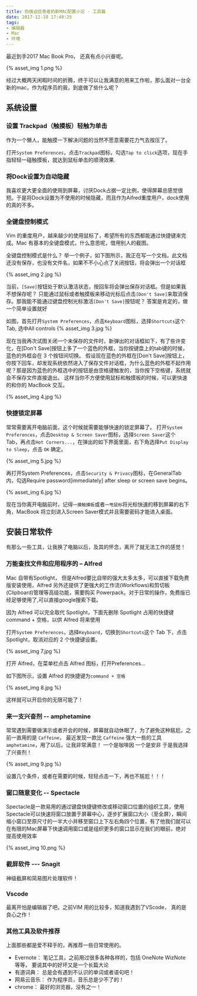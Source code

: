 ```yaml
---
title: 伪强迫症患者的新MAC配置小记 - 工具篇
date: 2017-12-18 17:49:25
tags:
- 编辑器
- Mac
- 环境
---
```


最近到手2017 Mac Book Pro， 还真有点小兴奋呢。

{% asset_img 1.png %}

经过大概两天闲暇时间的折腾，终于可以让我满意的用来工作啦，那么面对一台全新的mac，作为程序员的我，到底做了些什么呢？

## 系统设置

### 设置 Trackpad（触摸板）轻触为单击

作为一个懒人，能触摸一下解决问题的当然不愿意需要花力气去按压了。

打开`System Preferences`，点击`Trackpad`图标，勾选`Tap to click`选项，现在手指轻轻一碰触摸板，就达到鼠标单击的顺滑效果.

### 将Dock设置为自动隐藏

我喜欢更大更全面的使用到屏幕，讨厌Dock占据一定比例，使得屏幕总感觉很短。于是将Dock设置为不使用的时候隐藏，而且作为Aifred重度用户，dock使用的真的不多。

### 全键盘控制模式

Vim 的重度用户，越来越少的使用鼠标了，希望所有的东西都能通过快捷键来完成。Mac 有基本的全键盘模式，什么意思呢，借用别人的截图。

全键盘控制模式是什么？ 举一个例子，如下图所示，我正在写一个文档，此文档还没有保存，也没有文件名，如果不不小心点了关闭按钮，将会弹出一个对话框

{% asset_img 2.jpg %}

当前，`[Save]`按钮处于默认激活状态，按回车将会弹出保存对话框。但是如果我不想保存呢？ 只能通过鼠标或者触摸板来移动光标后点击`[Don't Save]`来取消保存。那我能不能通过键盘控制光标激活`[Don't Save]`按钮呢？ 答案是肯定的，做一个简单设置就好

如图，首先打开`System Preferences`，点击`Keyboard`图标，选择`Shortcuts`这个 Tab, 选中All controls
{% asset_img 3.jpg %}

现在当我再次试图关闭一个未保存的文件时，新弹出的对话框如下，有了些许变化，在[Don't Save]按钮上多了一个蓝色的外框，当你按键盘上的tab键的时候，蓝色的外框会在 3 个按钮间切换。 假设现在蓝色的外框在[Don't Save]按钮上，你按下回车，却发现系统依然进入了保存文件对话框，为什么蓝色的外框不起作用呢？那是因为蓝色的外框选中的按钮是由空格键触发的，当你按下空格键，系统就会不保存文件直接退出。 这样当你不方便使用鼠标和触摸板的时候，可以更快速的和你的 MacBook 交互。

{% asset_img 4.jpg %}

### 快捷锁定屏幕

常常需要离开电脑前面，这个时候就需要能够快速的锁定屏幕了。
打开`System Preferences`，点击`Desktop & Screen Saver`图标，选择`Screen Saver`这个 Tab，再点击`Hot Corners...`，在弹出的如下界面里面，右下角选择`Put Display to Sleep`，点击 `OK` 确定。

{% asset_img 5.jpg %}

再打开System Preferences，点击`Security & Privacy`图标，在GeneralTab 内，勾选Require password[immediately] after sleep or screen save begins。

{% asset_img 6.jpg %}

现在当你离开电脑前时，记得`一摸触摸板`或者`一甩鼠标`将光标快速的移到屏幕的右下角，MacBook 将立刻进入Screen Saver模式并且需要密码才能进入桌面。

## 安装日常软件

有那么一些工具，让我换了电脑以后，及其的怀念，离开了就无法工作的感觉！

### 万能查找文件和应用程序的 – Alfred

Mac 自带有Spotlight， 但是Alfred要比自带的强大太多太多，可以直接下载免费版安装使用，Alfred 另外还提供了更强大的工作流(Workflows)和剪切板(Clipboard)管理等高级功能，需要购买 Powerpack。对于日常的操作，免费版已经足够使用了,可以直接google搜索下载。

因为 Alfred 可以完全取代 Spotlight，下面先删除 Spotlight 占用的快捷键command + 空格，以供 Alfred 将来使用

打开`System Preferences`，选择`Keyboard`，切换到`Shortcuts`这个 Tab 下，点击 Spotlight，取消对应的 2 个快捷键设置。

{% asset_img 7.jpg %}

打开 Alfred，在菜单栏点击 Alfred 图标，打开Preferences...

如下图所示，设置 Alfred 的快捷键为`command + 空格`

{% asset_img 8.jpg %}

这样就可以开启你的无限可能了！

### 来一支兴奋剂 -- amphetamine

常常遇到需要做演示或者开会的时候，屏幕就自动休眠了，为了避免这种尴尬，之前一直用的是 `Caffeine`， 最近发现一款比 `Caffeine` 强大一些的工具 `amphetamine`，用了以后，让我非常满意！ 一个是咖啡因 一个是安非 于是我选择了兴奋剂！

{% asset_img 9.jpg %}

设置几个条件，或者在需要的时候，轻轻点击一下，再也不尴尬！！！

### 窗口随意变化 -- Spectacle

Spectacle是一款易用的通过键盘快捷键修改或移动窗口位置的组织工具，使用Spectacle可以快速将窗口放置于屏幕中心，逐步扩展窗口大小（至全屏），瞬间缩小窗口至原尺寸的一半大小并移至窗口上下左右角四个位置，有了他我们就可以在有限的Mac屏幕下快速调用窗口或是组织更多的窗口显示在我们的眼前，绝对提高使用效率

{% asset_img 10.png %}

### 截屏软件 ---  Snagit

神级截屏和简易图片处理软件！

### Vscode

最离开怕是编辑器了吧，之前VIM 用的比较多，知道我遇到了VScode， 真的是良心之作！

### 其他工具及软件推荐

上面那些都是爱不释手的，再推荐一些日常使用的。

* Evernote： 笔记工具，之前用过很多各种各样的，包括 OneNote WizNote 等等， 要说其中的好坏又是一个长篇大论
* 有道词典： 总是会有遇到不认识的单词或者语句吧！
* 网易云音乐： 作为程序员，音乐总是少不了的！
* chrome： 最好的浏览器，没有之一！